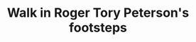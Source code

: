 ---
piece: map
chapter: chadakoin
published: true
title: Walk in Roger Tory Peterson's footsteps
description: See where Roger Tory Peterson explored in Jamestown
credit:
src: http://app.orbitist.com/embed/557
---